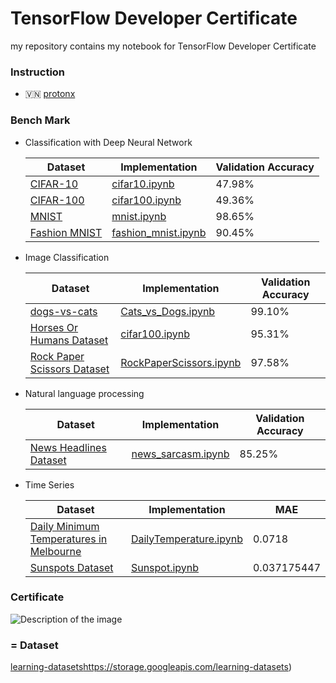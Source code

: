 # TensorFlow Developer Certificate

my repository  contains my notebook for TensorFlow Developer Certificate


### Instruction

- 🇻🇳 [protonx](docs/instruction_vn.md)

### Bench Mark

- Classification with Deep Neural Network


  | Dataset                                                                    | Implementation                                            | Validation Accuracy |
  | -------------------------------------------------------------------------- | --------------------------------------------------------- | ------------------- |
  | [CIFAR-10](https://www.tensorflow.org/datasets/catalog/cifar10)            | [cifar10.ipynb](notebook/neuralNetwork/cifar10.ipynb)     | 47.98%              |
  | [CIFAR-100](https://www.tensorflow.org/datasets/catalog/cifar100)          | [cifar100.ipynb](notebook/neuralNetwork/cifar100.ipynb)   | 49.36%              |
  | [MNIST](https://www.tensorflow.org/datasets/catalog/mnist)                 | [mnist.ipynb](notebook/neuralNetwork/mnist.ipynb)         | 98.65%              |
  | [Fashion MNIST](https://www.tensorflow.org/datasets/catalog/fashion_mnist) | [fashion_mnist.ipynb](URL_to_FashionMNIST_Notebook.ipynb) | 90.45%              |
- Image Classification


  | Dataset                                                                                              | Implementation                                                                   | Validation Accuracy |
  | ---------------------------------------------------------------------------------------------------- | -------------------------------------------------------------------------------- | ------------------- |
  | [dogs-vs-cats](https://www.kaggle.com/c/dogs-vs-cats/data)                                           | [Cats_vs_Dogs.ipynb](notebook/ImageClassification/Cats_vs_Dogs.ipynb)            | 99.10%              |
  | [Horses Or Humans Dataset](https://www.kaggle.com/datasets/sanikamal/horses-or-humans-dataset)       | [cifar100.ipynb](notebook/ImageClassification/Horse-or-Human.ipynb)              | 95.31%              |
  | [Rock Paper Scissors Dataset](https://www.kaggle.com/datasets/sanikamal/rock-paper-scissors-dataset) | [RockPaperScissors.ipynb](notebook/ImageClassification//RockPaperScissors.ipynb) | 97.58%              |
- Natural language processing


  | Dataset                                                                                                       | Implementation                                        | Validation Accuracy |
  | ------------------------------------------------------------------------------------------------------------- | ----------------------------------------------------- | ------------------- |
  | [News Headlines Dataset](https://www.kaggle.com/datasets/rmisra/news-headlines-dataset-for-sarcasm-detection) | [news_sarcasm.ipynb](notebook/nlp/news_sarcasm.ipynb) | 85.25%              |
- Time Series


  | Dataset                                                                                                                        | Implementation                                                       | MAE         |
  | ------------------------------------------------------------------------------------------------------------------------------ | -------------------------------------------------------------------- | ----------- |
  | [Daily Minimum Temperatures in Melbourne](https://www.kaggle.com/datasets/paulbrabban/daily-minimum-temperatures-in-melbourne) | [DailyTemperature.ipynb](notebook/timeSeries/DailyTemperature.ipynb) | 0.0718      |
  | [Sunspots Dataset](https://www.kaggle.com/datasets/robervalt/sunspots)                                                         | [Sunspot.ipynb](notebook/timeSeries/Sunspot.ipynb)                   | 0.037175447 |

### Certificate
  ![Description of the image](https://api.accredible.com/v1/frontend/credential_website_embed_image/certificate/84196603)


### = Dataset
  [learning-datasets](https://storage.googleapis.com/learning-datasets)https://storage.googleapis.com/learning-datasets)
 
